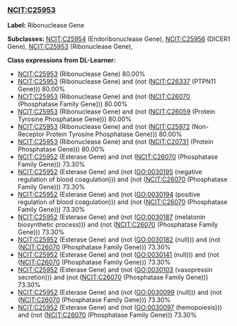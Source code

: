 
### [NCIT:C25953](http://purl.obolibrary.org/obo/NCIT_C25953)
**Label:** Ribonuclease Gene

**Subclasses:** [NCIT:C25954](http://purl.obolibrary.org/obo/NCIT_C25954) (Endoribonuclease Gene), [NCIT:C25956](http://purl.obolibrary.org/obo/NCIT_C25956) (DICER1 Gene), [NCIT:C25953](http://purl.obolibrary.org/obo/NCIT_C25953) (Ribonuclease Gene), 

**Class expressions from DL-Learner:**

- [NCIT:C25953](http://purl.obolibrary.org/obo/NCIT_C25953) (Ribonuclease Gene) 80.00%
- [NCIT:C25953](http://purl.obolibrary.org/obo/NCIT_C25953) (Ribonuclease Gene) and (not ([NCIT:C26337](http://purl.obolibrary.org/obo/NCIT_C26337) (PTPN11 Gene))) 80.00%
- [NCIT:C25953](http://purl.obolibrary.org/obo/NCIT_C25953) (Ribonuclease Gene) and (not ([NCIT:C26070](http://purl.obolibrary.org/obo/NCIT_C26070) (Phosphatase Family Gene))) 80.00%
- [NCIT:C25953](http://purl.obolibrary.org/obo/NCIT_C25953) (Ribonuclease Gene) and (not ([NCIT:C26059](http://purl.obolibrary.org/obo/NCIT_C26059) (Protein Tyrosine Phosphatase Gene))) 80.00%
- [NCIT:C25953](http://purl.obolibrary.org/obo/NCIT_C25953) (Ribonuclease Gene) and (not ([NCIT:C25972](http://purl.obolibrary.org/obo/NCIT_C25972) (Non-Receptor Protein Tyrosine Phosphatase Gene))) 80.00%
- [NCIT:C25953](http://purl.obolibrary.org/obo/NCIT_C25953) (Ribonuclease Gene) and (not ([NCIT:C20731](http://purl.obolibrary.org/obo/NCIT_C20731) (Protein Phosphatase Gene))) 80.00%
- [NCIT:C25952](http://purl.obolibrary.org/obo/NCIT_C25952) (Esterase Gene) and (not ([NCIT:C26070](http://purl.obolibrary.org/obo/NCIT_C26070) (Phosphatase Family Gene))) 73.30%
- [NCIT:C25952](http://purl.obolibrary.org/obo/NCIT_C25952) (Esterase Gene) and (not ([GO:0030195](http://purl.obolibrary.org/obo/GO_0030195) (negative regulation of blood coagulation))) and (not ([NCIT:C26070](http://purl.obolibrary.org/obo/NCIT_C26070) (Phosphatase Family Gene))) 73.30%
- [NCIT:C25952](http://purl.obolibrary.org/obo/NCIT_C25952) (Esterase Gene) and (not ([GO:0030194](http://purl.obolibrary.org/obo/GO_0030194) (positive regulation of blood coagulation))) and (not ([NCIT:C26070](http://purl.obolibrary.org/obo/NCIT_C26070) (Phosphatase Family Gene))) 73.30%
- [NCIT:C25952](http://purl.obolibrary.org/obo/NCIT_C25952) (Esterase Gene) and (not ([GO:0030187](http://purl.obolibrary.org/obo/GO_0030187) (melatonin biosynthetic process))) and (not ([NCIT:C26070](http://purl.obolibrary.org/obo/NCIT_C26070) (Phosphatase Family Gene))) 73.30%
- [NCIT:C25952](http://purl.obolibrary.org/obo/NCIT_C25952) (Esterase Gene) and (not ([GO:0030182](http://purl.obolibrary.org/obo/GO_0030182) (null))) and (not ([NCIT:C26070](http://purl.obolibrary.org/obo/NCIT_C26070) (Phosphatase Family Gene))) 73.30%
- [NCIT:C25952](http://purl.obolibrary.org/obo/NCIT_C25952) (Esterase Gene) and (not ([GO:0030141](http://purl.obolibrary.org/obo/GO_0030141) (null))) and (not ([NCIT:C26070](http://purl.obolibrary.org/obo/NCIT_C26070) (Phosphatase Family Gene))) 73.30%
- [NCIT:C25952](http://purl.obolibrary.org/obo/NCIT_C25952) (Esterase Gene) and (not ([GO:0030103](http://purl.obolibrary.org/obo/GO_0030103) (vasopressin secretion))) and (not ([NCIT:C26070](http://purl.obolibrary.org/obo/NCIT_C26070) (Phosphatase Family Gene))) 73.30%
- [NCIT:C25952](http://purl.obolibrary.org/obo/NCIT_C25952) (Esterase Gene) and (not ([GO:0030099](http://purl.obolibrary.org/obo/GO_0030099) (null))) and (not ([NCIT:C26070](http://purl.obolibrary.org/obo/NCIT_C26070) (Phosphatase Family Gene))) 73.30%
- [NCIT:C25952](http://purl.obolibrary.org/obo/NCIT_C25952) (Esterase Gene) and (not ([GO:0030097](http://purl.obolibrary.org/obo/GO_0030097) (hemopoiesis))) and (not ([NCIT:C26070](http://purl.obolibrary.org/obo/NCIT_C26070) (Phosphatase Family Gene))) 73.30%


